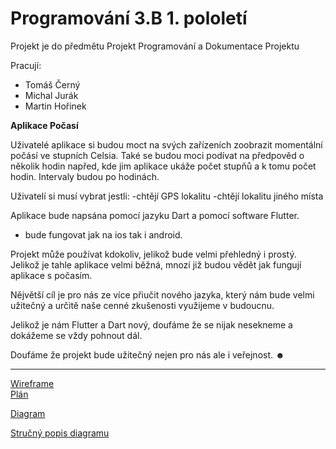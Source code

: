 # Programování 3.B 1. pololetí
 
 Projekt je do předmětu Projekt Programování a Dokumentace Projektu
 
Pracují:
- Tomáš Černý
- Michal Jurák
- Martin Hořinek

<b>Aplikace Počasí</b>

Uživatelé aplikace si budou moct na svých zařízeních zoobrazit momentální počásí ve stupních Celsia. 
Také se budou moci podívat na předpověd o několik hodin napřed, kde jim aplikace ukáže počet stupňů a k tomu počet hodin. 
Intervaly budou po hodinách.

Uživatelí si musí vybrat jestli:
-chtějí GPS lokalitu
-chtějí lokalitu jiného místa

Aplikace bude napsána pomocí jazyku Dart a pomocí software Flutter.
- bude fungovat jak na ios tak i android.

Projekt může používat kdokoliv, jelikož bude velmi přehledný i prostý. Jelikož je tahle aplikace velmi běžná, mnozí již budou vědět jak fungují aplikace s počasím. 

Nějvětší cíl je pro nás ze více přiučit nového jazyka, který nám bude velmi užitečný a určitě naše cenné zkušenosti využijeme v budoucnu.

Jelikož je nám Flutter a Dart nový, doufáme že se nijak nesekneme a dokážeme se vždy pohnout dál. 

Doufáme že projekt bude užitečný nejen pro nás ale i veřejnost.
☻
<hr>
<a href="https://github.com/Tombabomba/Projekt_PRJ_3B/tree/main/DOC/Wireframe">Wireframe</a>
<br>
<a href="https://github.com/Tombabomba/Projekt_PRJ_3B/blob/main/DOC/plan/plan.md.md">Plán</a>

<a href="https://github.com/Tombabomba/Projekt_PRJ_3B/blob/main/DOC/Use%20Case%20diagram%201.PNG">Diagram</a>

<a href="https://github.com/Tombabomba/Projekt_PRJ_3B/blob/main/DOC/01-ui-desig.md">Stručný popis diagramu</a>
